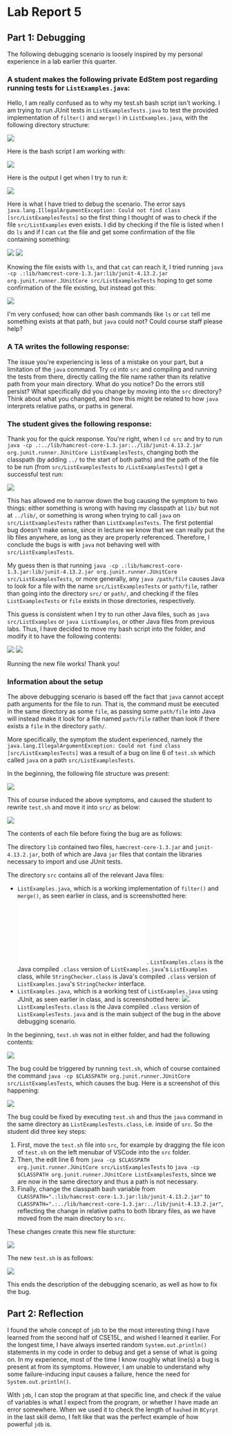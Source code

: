 # Lab Report 5

## Part 1: Debugging

The following debugging scenario is loosely inspired by my personal experience in a lab earlier this quarter.

### A student makes the following private EdStem post regarding running tests for `ListExamples.java`:

Hello, I am really confused as to why my test.sh bash script isn't working. I am trying to run JUnit tests in `ListExamplesTests.java` to test the provided implementation of `filter()` and `merge()` in `ListExamples.java`, with the following directory structure:

![](Post1_Files.png)

Here is the bash script I am working with:

![](Post1_Bash.png)

Here is the output I get when I try to run it:

![](Post1_Error.png)

Here is what I have tried to debug the scenario. The error says `java.lang.IllegalArgumentException: Could not find class [src/ListExamplesTests]` so the first thing I thought of was to check if the file `src/ListExamples` even exists. I did by checking if the file is listed when I do `ls` and if I can `cat` the file and get some confirmation of the file containing something:

![](Post1_Attempt.png)
![](Post1_Exists.png)

Knowing the file exists with `ls`, and that `cat` can reach it, I tried running `java -cp .:lib/hamcrest-core-1.3.jar:lib/junit-4.13.2.jar org.junit.runner.JUnitCore src/ListExamplesTests` hoping to get some confirmation of the file existing, but instead got this:

![](Post1_Identification.png)

I'm very confused; how can other bash commands like `ls` or `cat` tell me something exists at that path, but `java` could not? Could course staff please help?

### A TA writes the following response:

The issue you're experiencing is less of a mistake on your part, but a limitation of the `java` command.
Try `cd` into `src` and compiling and running the tests from there, directly calling the file name rather than its relative path from your main directory.
What do you notice? Do the errors still persist? What specifically did you change by moving into the `src` directory?
Think about what you changed, and how this might be related to how `java` interprets relative paths, or paths in general.

### The student gives the following response:

Thank you for the quick response. You're right, when I `cd src` and try to run `java -cp .:../lib/hamcrest-core-1.3.jar:../lib/junit-4.13.2.jar org.junit.runner.JUnitCore ListExamplesTests`, changing both the classpath (by adding `../` to the start of both paths) and the path of the file to be run (from `src/ListExamplesTests` to `/ListExamplesTests`) I get a successful test run:

![](Post2_Success.png)

This has allowed me to narrow down the bug causing the symptom to two things: either something is wrong with having my classpath at `lib/` but not at `../lib/`, or something is wrong when trying to call `java` on `src/ListExamplesTests` rather than `ListExamplesTests`. The first potential bug doesn't make sense, since in lecture we know that we can really put the lib files anywhere, as long as they are properly referenced. Therefore, I conclude the bugs is with `java` not behaving well with `src/ListExamplesTests`.

My guess then is that running `java -cp .:lib/hamcrest-core-1.3.jar:lib/junit-4.13.2.jar org.junit.runner.JUnitCore src/ListExamplesTests`, or more generally, any `java /path/file` causes Java to look for a file with the name `src/ListExamplesTests` or `path/file`, rather than going into the directory `src/` or `path/`, and checking if the files `ListExamplesTests` or `file` exists in those directories, respectively.

This guess is consistent when I try to run other Java files, such as `java src/ListExamples` or `java ListExamples`, or other Java files from previous labs. Thus, I have decided to move my bash script into the folder, and modify it to have the following contents:

![](Post2_NewBash.png)
![](Post2_NewBashRun.png)

Running the new file works! Thank you!

### Information about the setup

The above debugging scenario is based off the fact that `java` cannot accept path arguments for the file to run. That is, the command must be executed in the same directory as some `file`, as passing some `path/file` into Java will instead make it look for a file named `path/file` rather than look if there exists a `file` in the directory `path/`. 

More specifically, the symptom the student experienced, namely the `java.lang.IllegalArgumentException: Could not find class [src/ListExamplesTests]` was a result of a bug on line 6 of `test.sh` which called `java` on a path `src/ListExamplesTests`.

In the beginning, the following file structure was present:

![](Post1_Files.png)

This of course induced the above symptoms, and caused the student to rewrite `test.sh` and move it into `src/` as below:

![](Recap_Files.png)

The contents of each file before fixing the bug are as follows:

The directory `lib` contained two files, `hamcrest-core-1.3.jar` and `junit-4.13.2.jar`, both of which are Java `jar` files that contain the libraries necessary to import and use JUnit tests.

The directory `src` contains all of the relevant Java files:
- `ListExamples.java`, which is a working implementation of `filter()` and `merge()`, as seen earlier in class, and is screenshotted here: ![](Recap_ListExamples.java). `ListExamples.class` is the Java compiled `.class` version of `ListExamples.java`'s `ListExamples` class, while `StringChecker.class` is Java's compiled `.class` version of `ListExamples.java`'s `StringChecker` interface.
- `ListExamples.java`, which is a working test of `ListExamples.java` using JUnit, as seen earlier in class, and is screenshotted here: ![](Recap_ListExamplesTests.png). `ListExamplesTests.class` is the Java compiled `.class` version of `ListExamplesTests.java` and is the main subject of the bug in the above debugging scenario.

In the beginning, `test.sh` was not in either folder, and had the following contents:

![](Post1_Bash.png)

The bug could be triggered by running `test.sh`, which of course contained the command `java -cp $CLASSPATH org.junit.runner.JUnitCore src/ListExamplesTests`, which causes the bug. Here is a screenshot of this happening:

![](Post1_Error.png)

The bug could be fixed by executing `test.sh` and thus the `java` command in the same directory as `ListExamplesTests.class`, i.e. inside of `src`. So the student did three key steps:

1. First, move the `test.sh` file into `src`, for example by dragging the file icon of `test.sh` on the left menubar of VSCode into the `src` folder.
2. Then, the edit line 6 from `java -cp $CLASSPATH org.junit.runner.JUnitCore src/ListExamplesTests` to `java -cp $CLASSPATH org.junit.runner.JUnitCore ListExamplesTests`, since we are now in the same directory and thus a path is not necessary.
3. Finally, change the classpath bash variable from `CLASSPATH=".:lib/hamcrest-core-1.3.jar:lib/junit-4.13.2.jar"` to `CLASSPATH=".:../lib/hamcrest-core-1.3.jar:../lib/junit-4.13.2.jar"`, reflecting the change in relative paths to both library files, as we have moved from the main directory to `src`.

These changes create this new file sturcture:

![](Recap_Files.png)

The new `test.sh` is as follows:

![](Recap_testsh.png)

This ends the description of the debugging scenario, as well as how to fix the bug.

## Part 2: Reflection

I found the whole concept of `jdb` to be the most interesting thing I have learned from the second half of CSE15L, and wished I learned it earlier. For the longest time, I have always inserted random `System.out.println()` statements in my code in order to debug and get a sense of what is going on. In my experience, most of the time I know roughly what line(s) a bug is present at from its symptoms. However, I am unable to understand why some failure-inducing input causes a failure, hence the need for `System.out.println()`.

With `jdb`, I can stop the program at that specific line, and check if the value of variables is what I expect from the program, or whether I have made an error somewhere. When we used it to check the length of `hashed` in `BCyrpt` in the last skill demo, I felt like that was the perfect example of how powerful `jdb` is.
